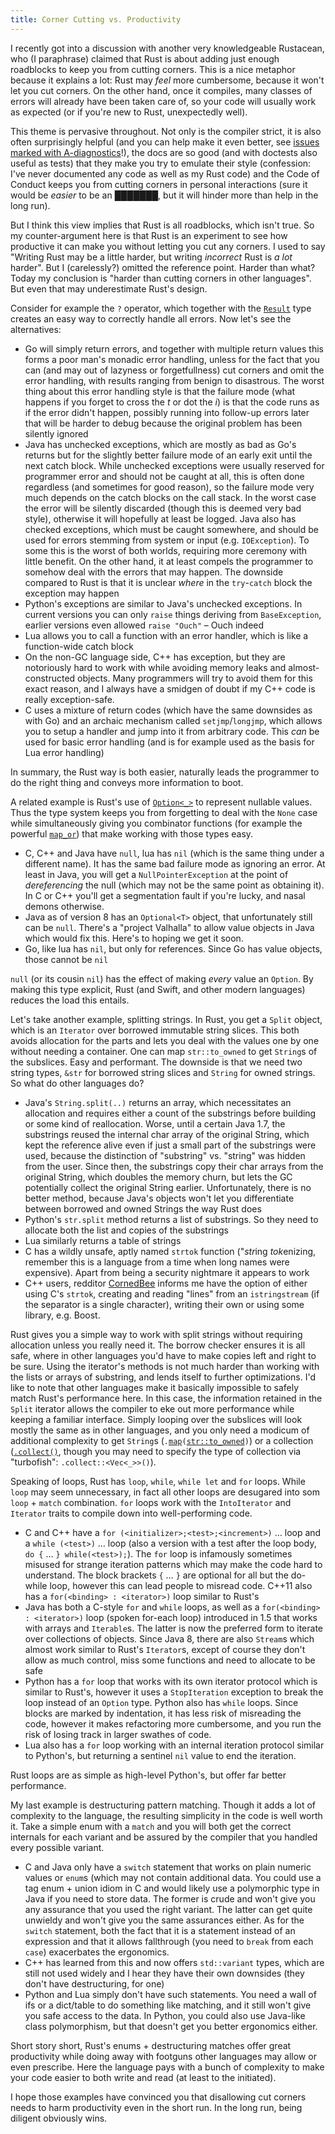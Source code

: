 ```yaml
---
title: Corner Cutting vs. Productivity
---
```


I recently got into a discussion with another very knowledgeable Rustacean, who (I paraphrase)
claimed that Rust is about adding just enough roadblocks to keep you from cutting corners. This is
a nice metaphor because it explains a lot: Rust may *feel* more cumbersome, because it won't let
you cut corners. On the other hand, once it compiles, many classes of errors will already have been
taken care of, so your code will usually work as expected (or if you're new to Rust, unexpectedly
well).

This theme is pervasive throughout. Not only is the compiler strict, it is also often surprisingly
helpful (and you can help make it even better, see
[issues marked with A-diagnostics](https://github.com/rust-lang/rust/issues?q=is%3Aopen+is%3Aissue+label%3AA-diagnostics)!),
the docs are so good (and with doctests also useful as tests) that they make you try to emulate
their style (confession: I've never documented any code as well as my Rust code) and the Code of
Conduct keeps you from cutting corners in personal interactions (sure it would be *easier* to be an
███████, but it will hinder more than help in the long run).

But I think this view implies that Rust is all roadblocks, which isn't true. So my counter-argument
here is that Rust is an experiment to see how productive it can make you without letting you cut
any corners. I used to say "Writing Rust may be a little harder, but writing *incorrect* Rust is *a
lot* harder". But I (carelessly?) omitted the reference point. Harder than what? Today my
conclusion is "harder than cutting corners in other languages". But even that may underestimate
Rust's design.

Consider for example the `?` operator, which together with the [`Result`] type creates an easy way to
correctly handle all errors. Now let's see the alternatives:

[`Result`]: https://doc.rust-lang.org/std/result/enum.Result.html

* Go will simply return errors, and together with multiple return values this forms a poor man's
monadic error handling, unless for the fact that you can (and may out of lazyness or
forgetfullness) cut corners and omit the error handling, with results ranging from benign to
disastrous. The worst thing about this error handling style is that the failure mode (what happens
if you forget to cross the *t* or dot the *i*) is that the code runs as if the error didn't happen,
possibly running into follow-up errors later that will be harder to debug because the original
problem has been silently ignored
* Java has unchecked exceptions, which are mostly as bad as Go's returns but for the slightly
better failure mode of an early exit until the next catch block. While unchecked exceptions were
usually reserved for programmer error and should not be caught at all, this is often done
regardless (and sometimes for good reason), so the failure mode very much depends on the catch
blocks on the call stack. In the worst case the error will be silently discarded (though this is
deemed very bad style), otherwise it will hopefully at least be logged. Java also has checked
exceptions, which must be caught somewhere, and should be used for errors stemming from system or
input (e.g. `IOException`). To some this is the worst of both worlds, requiring more ceremony with
little benefit. On the other hand, it at least compels the programmer to somehow deal with the
errors that may happen. The downside compared to Rust is that it is unclear *where* in the
`try`-`catch` block the exception may happen
* Python's exceptions are similar to Java's unchecked exceptions. In current versions you can only
`raise` things deriving from `BaseException`, earlier versions even allowed `raise "Ouch"` – Ouch
indeed
* Lua allows you to call a function with an error handler, which is like a function-wide catch
block
* On the non-GC language side, C++ has exception, but they are notoriously hard to work with while
avoiding memory leaks and almost-constructed objects. Many programmers will try to avoid them for
this exact reason, and I always have a smidgen of doubt if my C++ code is really exception-safe.
* C uses a mixture of return codes (which have the same downsides as with Go) and an archaic
mechanism called `setjmp`/`longjmp`, which allows you to setup a handler and jump into it from
arbitrary code. This *can* be used for basic error handling (and is for example used as the basis
for Lua error handling)

In summary, the Rust way is both easier, naturally leads the programmer to do the right thing and
conveys more information to boot.

A related example is Rust's use of [`Option<_>`] to represent nullable values. Thus the type system
keeps you from forgetting to deal with the `None` case while simultaneously giving you combinator
functions (for example the powerful [`map_or`]) that make working with those types easy.

[`Option<_>`]: https://doc.rust-lang.org/std/option/enum.Option.html
[`map_or`]: https://doc.rust-lang.org/std/option/enum.Option.html#method.map_or

* C, C++ and Java have `null`, lua has `nil` (which is the same thing under a different name). It
has the same bad failure mode as ignoring an error. At least in Java, you will get a
`NullPointerException` at the point of *dereferencing* the null (which may not be the same point as
obtaining it). In C or C++ you'll get a segmentation fault if you're lucky, and nasal demons
otherwise.
* Java as of version 8 has an `Optional<T>` object, that unfortunately still can be `null`. There's
a "project Valhalla" to allow value objects in Java which would fix this. Here's to hoping we get
it soon.
* Go, like lua has `nil`, but only for references. Since Go has value objects, those cannot be
`nil`

`null` (or its cousin `nil`) has the effect of making *every* value an `Option`. By making this
type explicit, Rust (and Swift, and other modern languages) reduces the load this entails.

Let's take another example, splitting strings. In Rust, you get a `Split` object, which is an
`Iterator` over borrowed immutable string slices. This both avoids allocation for the parts and
lets you deal with the values one by one without needing a container. One can map `str::to_owned`
to get `String`s of the subslices. Easy and performant. The downside is that we need two string
types, `&str` for borrowed string slices and `String` for owned strings. So what do other languages
do?

* Java's `String.split(..)` returns an array, which necessitates an allocation and requires either
a count of the substrings before building or some kind of reallocation. Worse, until a certain Java
1.7, the substrings reused the internal char array of the original String, which kept the reference
alive even if just a small part of the substrings were used, because the distinction of "substring"
vs. "string" was hidden from the user. Since then, the substrings copy their char arrays from the
original String, which doubles the memory churn, but lets the GC potentially collect the original
String earlier. Unfortunately, there is no better method, because Java's objects won't let you
differentiate between borrowed and owned Strings the way Rust does
* Python's `str.split` method returns a list of substrings. So they need to allocate both the list
and copies of the substrings
* Lua similarly returns a table of strings
* C has a wildly unsafe, aptly named `strtok` function ("*str*ing *tok*enizing, remember this is a
language from a time when long names were expensive). Apart from being a security nightmare it
appears to work
* C++ users, redditor [CornedBee](https://www.reddit.com/user/CornedBee) informs me have the option
of either using C's `strtok`, creating and reading "lines" from an `istringstream` (if the
separator is a single character), writing their own or using some library, e.g. Boost.

Rust gives you a simple way to work with split strings without requiring allocation unless you
really need it. The borrow checker ensures it is all safe, where in other languages you'd have to
make copies left and right to be sure. Using the iterator's methods is not much harder than working
with the lists or arrays of substring, and lends itself to further optimizations. I'd like to note
that other languages make it basically impossible to safely match Rust's performance here. In this
case, the information retained in the `Split` iterator allows the compiler to eke out more
performance while keeping a familiar interface. Simply looping over the subslices will look mostly
the same as in other languages, and you only need a modicum of additional complexity to get
`String`s (`.`[`map`]`(`[`str::to_owned`]`)`) or a collection ([`.collect()`], though you may need to specify the
type of collection via "turbofish": `.collect::<Vec<_>>()`).

[`map`]: https://doc.rust-lang.org/std/iter/trait.Iterator.html#method.map
[`str::to_owned`]: https://doc.rust-lang.org/std/primitive.str.html#method.to_owned
[`.collect()`]: https://doc.rust-lang.org/std/iter/trait.Iterator.html#method.collect

Speaking of loops, Rust has `loop`, `while`, `while let` and `for` loops. While `loop` may seem
unnecessary, in fact all other loops are desugared into som `loop` + `match` combination. `for`
loops work with the `IntoIterator` and `Iterator` traits to compile down into well-performing code.

* C and C++ have a `for (<initializer>;<test>;<increment>)` … loop and a `while (<test>)` … loop
(also a version with a test after the loop body, `do {` … `} while(<test>);`). The `for` loop is
infamously sometimes misused for strange iteration patterns which may make the code hard to
understand. The block brackets `{` … `}` are optional for all but the do-while loop, however this
can lead people to misread code. C++11 also has a `for(<binding> : <iterator>)` loop similar to
Rust's
* Java has both a C-style `for` and `while` loops, as well as a `for(<binding> : <iterator>)` loop
(spoken for-each loop) introduced in 1.5 that works with arrays and `Iterable`s. The latter is now
the preferred form to iterate over collections of objects. Since Java 8, there are also `Stream`s
which almost work similar to Rust's `Iterator`s, except of course they don't allow as much control,
miss some functions and need to allocate to be safe
* Python has a `for` loop that works with its own iterator protocol which is similar to Rust's,
however it uses a `StopIteration` exception to break the loop instead of an `Option` type. Python
also has `while` loops. Since blocks are marked by indentation, it has less risk of misreading the
code, however it makes refactoring more cumbersome, and you run the risk of losing track in larger
swathes of code.
* Lua also has a `for` loop working with an internal iteration protocol similar to Python's, but
returning a sentinel `nil` value to end the iteration.

Rust loops are as simple as high-level Python's, but offer far better performance.

My last example is destructuring pattern matching. Though it adds a lot of complexity to the
language, the resulting simplicity in the code is well worth it. Take a simple enum with a `match`
and you will both get the correct internals for each variant and be assured by the compiler that
you handled every possible variant.

* C and Java only have a `switch` statement that works on plain numeric values or `enum`s (which
may not contain additional data. You could use a tag enum + union idiom in C and would likely use a
polymorphic type in Java if you need to store data. The former is crude and won't give you any
assurance that you used the right variant. The latter can get quite unwieldy and won't give you the
same assurances either. As for the `switch` statement, both the fact that it is a statement instead
of an expression and that it allows fallthrough (you need to `break` from each `case`) exacerbates
the ergonomics.
* C++ has learned from this and now offers `std::variant` types, which are still not used widely
and I hear they have their own downsides (they don't have destructuring, for one)
* Python and Lua simply don't have such statements. You need a wall of ifs or a dict/table to do
something like matching, and it still won't give you safe access to the data. In Python, you could
also use Java-like class polymorphism, but that doesn't get you better ergonomics either.

Short story short, Rust's enums + destructuring matches offer great productivity while doing away
with footguns other languages may allow or even prescribe. Here the language pays with a bunch of
complexity to make your code easier to both write and read (at least to the initiated).

I hope those examples have convinced you that disallowing cut corners needs to harm productivity
even in the short run. In the long run, being diligent obviously wins.
